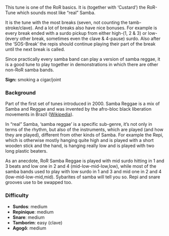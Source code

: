 This tune is one of the RoR basics. It is (together with ‘Custard’) the RoR-Tune which sounds most like “real” Samba.

It is the tune with the most breaks (seven, not counting the tamb-stroke/clave). And a lot of breaks also have nice
bonuses. For example is every break ended with a surdo pickup from either high-(1, 2 & 3) or low- (every other break,
sometimes even the clave & 4-pause) surdo. Also after the ‘SOS-Break’ the repis should continue playing their part of
the break until the next break is called.

Since practically every samba band can play a version of samba reggae, it is a good tune to play together in
demonstrations in which there are other non-RoR samba bands.

**Sign:** smoking a cigar/joint

### Background

Part of the first set of tunes introduced in 2000. Samba Reggae is a mix of Samba and Reggae and was invented by
the afro-bloc black liberation movements in Brazil ([Wikipedia](https://en.wikipedia.org/wiki/Samba_reggae)).

In “real” Samba, ‘samba reggae’ is a specific sub-genre, it’s not only in terms of the rhythm, but also of the
instruments, which are played (and how they are played), different from other kinds of Samba. For example the Repi,
which is otherwise mostly hanging quite high and is played with a short wooden stick and the hand, is hanging really
low and is played with two long plastic beaters.

As an anecdote, RoR Samba Reggae is played with mid surdo hitting in 1 and 3 beats and low one in 2 and 4
(mid-low-mid-low,low), while most of the samba bands used to play with low surdo in 1 and 3 and mid one in 2 and 4
(low-mid-low-mid,mid). Sybarites of samba will tell you so. Repi and snare grooves use to be swapped too.

### Difficulty

* **Surdos**: medium
* **Repinique**: medium
* **Snare**: medium
* **Tamborim**: easy (clave)
* **Agogô**: medium